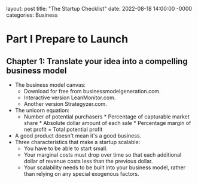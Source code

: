 layout: post
title: "The Startup Checklist"
date: 2022-08-18 14:00:00 -0000
categories: Business
# Part I Prepare to Launch

## Chapter 1: Translate your idea into a compelling business model

- The business model canvas:
	- Download for free from businessmodelgeneration.com.
	- Interactive version LeanMonitor.com.
	- Another version Strategyzer.com.
- The unicorn equation:
	- Number of potential purchasers * Percentage of capturable market share * Absolute dollar amount of each sale * Percentage margin of net profit = Total potential profit
- A good product doesn't mean it's a good business.
- Three characteristics that make a startup scalable:
	- You have to be able to start small.
	- Your marginal costs must drop over time so that each additional dollar of revenue costs less than the previous dollar.
	- Your scalability needs to be built into your business model, rather than relying on any special exogenous factors.